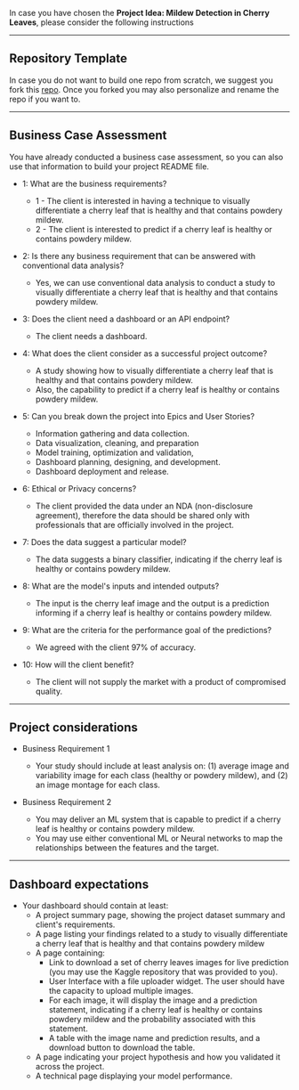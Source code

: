 In case you have chosen the **Project Idea: Mildew Detection in Cherry Leaves**, please consider the following instructions

---

## Repository Template
In case you do not want to build one repo from scratch, we suggest you fork this [repo](https://github.com/Code-Institute-Solutions/milestone-project-mildew-detection-in-cherry-leaves). Once you forked you may also personalize and rename the repo if you want to.

---

## Business Case Assessment
You have already conducted a business case assessment, so you can also use that information to build your project README file.

* 1: What are the business requirements?	
    * 1 - The client is interested in having a technique to visually differentiate a cherry leaf that is healthy and that contains powdery mildew.
    * 2 - The client is interested to predict if a cherry leaf is healthy or contains powdery mildew.

* 2: Is there any business requirement that can be answered with conventional data analysis?		
    * Yes, we can use conventional data analysis to conduct a study to visually differentiate a cherry leaf that is healthy and that contains powdery mildew.

* 3: Does the client need a dashboard or an API endpoint?		
    * The client needs a dashboard.

* 4: What does the client consider as a successful project outcome?		
    * A study showing how to visually differentiate a cherry leaf that is healthy and that contains powdery mildew.
    * Also, the capability to predict if a cherry leaf is healthy or contains powdery mildew.

* 5: Can you break down the project into Epics and User Stories?		
    * Information gathering and data collection.
    * Data visualization, cleaning, and preparation
    * Model training, optimization and validation,
    * Dashboard planning, designing, and development.
    * Dashboard deployment and release. 

* 6: Ethical or Privacy concerns?	
    * The client provided the data under an NDA (non-disclosure agreement), therefore the data should be shared only with professionals that are officially involved in the project.

* 7: Does the data suggest a particular model?		
    * The data suggests a binary classifier, indicating if the cherry leaf is healthy or contains powdery mildew.

* 8: What are the model's inputs and intended outputs?
    * The input is the cherry leaf image and the output is a prediction informing if a cherry leaf is healthy or contains powdery mildew.

* 9: What are the criteria for the performance goal of the predictions?	
    * We agreed with the client 97% of accuracy.

* 10: How will the client benefit?		
    * The client will not supply the market with a product of compromised quality.


---

## Project considerations
* Business Requirement 1
    * Your study should include at least analysis on: (1) average image and variability image for each class (healthy or powdery mildew), and (2) an image montage for each class.

* Business Requirement 2
    * You may deliver an ML system that is capable to predict if a cherry leaf is healthy or contains powdery mildew.
    * You may use either conventional ML or Neural networks to map the relationships between the features and the target.


---

## Dashboard expectations
* Your dashboard should contain at least:
    * A project summary page, showing the project dataset summary and client's requirements.
    * A page listing your findings related to a study to visually differentiate a cherry leaf that is healthy and that contains powdery mildew
    * A page containing: 
        * Link to download a set of cherry leaves images for live prediction (you may use the Kaggle repository that was provided to you).
        * User Interface with a file uploader widget. The user should have the capacity to upload multiple images. 
        * For each image, it will display the image and a prediction statement, indicating if a cherry leaf is healthy or contains powdery mildew and the probability associated with this statement.
        * A table with the image name and prediction results, and a download button to download the table.
    * A page indicating your project hypothesis and how you validated it across the project.
    * A technical page displaying your model performance.
